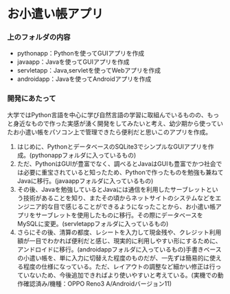 # お小遣い帳アプリ

### 上のフォルダの内容
- pythonapp：Pythonを使ってGUIアプリを作成
- javaapp：Javaを使ってGUIアプリを作成
- servletapp：Java,servletを使ってWebアプリを作成
- androidapp：Javaを使ってAndroidアプリを作成

### 開発にあたって
大学ではPython言語を中心に学び自然言語の学習に取組んでいるものの、もっと身近なもので作った実感が湧く開発をしてみたいと考え、幼少期から使っていたお小遣い帳をパソコン上で管理できたら便利だと思いこのアプリを作成。

1. はじめに、PythonとデータベースのSQLite3でシンプルなGUIアプリを作成。(pythonappフォルダに入っているもの)
2. ただ、PythonはGUIが豊富でなく、調べるとJavaはGUIも豊富でかつ社会では必要に重宝されていると知ったため、Pythonで作ったものを勉強も兼ねてJavaに移行。(javaappフォルダに入っているもの)
3. その後、Javaを勉強しているとJavaには通信を利用したサーブレットという技術があることを知り、またその頃からネットサイトのシステムなどをエンジニア的な目で感じることができるようになったことから、お小遣い帳アプリをサーブレットを使用したものに移行。その際にデータベースをMySQLに変更。(servletappフォルダに入っているもの)
4. さらにその後、清算の都度、レシートを入力して現金残や、クレジット利用額が一目でわかれば便利だと感じ、現実的に利用しやすい形にするために、アンドロイドに移行。(androidappフォルダに入っているもの)手書きベースの小遣い帳を、単に入力に切替えた程度のものだが、一先ずは簡易的に使える程度の仕様になっている。ただ、レイアウトの調整など細かい修正は行っていないため、今後追加できればより使いやすいと考えている。(実機での動作確認済み/機種：OPPO Reno3 A/Androidバージョン11)
